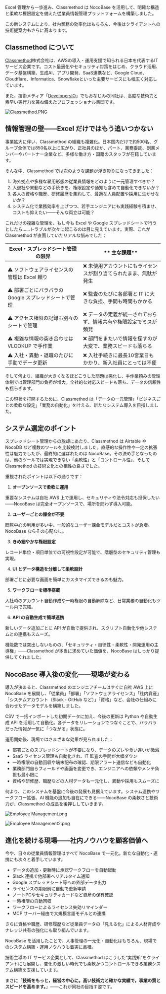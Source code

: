 Excel 管理から一歩進み、Classmethod は NocoBase を活用して、明確な構造と柔軟な権限設定を備えた従業員情報管理プラットフォームを構築しました。

この新システムにより、社内業務の効率化はもちろん、今後はクライアントへの技術提案力もさらに高まります。

## Classmethod について

[Classmethod](https://classmethod.jp/)株式会社は、AWSの導入・運用支援で知られる日本を代表するITサービス企業です。コスト最適化やセキュリティ対策をはじめ、クラウド活用、データ基盤構築、生成AI、アプリ開発、SaaS連携など、Google Cloud、Cloudflare、Informatica、Snowflakeといった主要サービスにも幅広く対応しています。

また、技術メディア「[DevelopersIO](https://dev.classmethod.jp/)」でもおなじみの同社は、高度な技術力と素早い実行力を兼ね備えたプロフェッショナル集団です。

![Classmethod.PNG](https://static-docs.nocobase.com/Classmethod-o0zgj9.PNG)

## 情報管理の壁――Excel だけではもう追いつかない

事業拡大に伴い、Classmethod の組織も複雑化。日本国内だけで約500名、グループ全体では850名以上に広がり、正社員のほか、パート、業務委託、副業メンバーやパートナー企業など、多様な働き方・国籍のスタッフが在籍しています。

そんな中、Classmethod では次のような課題が浮き彫りになってきました：

1. 海外拠点や多様な雇用形態の従業員情報をどのように一元管理すべきか？
2. 入退社や異動などの手続きを、権限設定や通知も含めて自動化できないか？
3. 各人の資格や職歴、研修履歴を集約して、最適な人員配置や採用に生かせないか？
4. システム化で業務効率を上げつつ、若手エンジニアにも実践経験を積ませ、コストも抑えたい――そんな両立は可能？

これだけの複雑な管理を、もし今も Excel や Google スプレッドシートで行うとしたら……トラブルが次々に起こるのは目に見えています。実際、これが Classmethod が直面していたリアルな悩みでした：


| **Excel・スプレッドシート管理の限界**                   | ** 主な課題**                                                   |
| ------------------------------------------------------- | ----------------------------------------------------------------- |
| ⚠️ ソフトウェアライセンスの管理は Excel 頼り          | ❌ 未使用アカウントにもライセンスが割り当てられたまま、無駄が発生 |
| ⚠️ 部署ごとにバラバラの Google スプレッドシートで管理 | ❌ 監査のたびに各部署と IT に大きな負担、手間も時間もかかる       |
| ⚠️ アクセス権限の記録も別々のシートで管理             | ❌ データの定義が統一されておらず、情報共有や権限設定でミスが頻発 |
| ⚠️ 複雑な情報の突き合わせは VLOOKUP で手作業          | ❌ 部門をまたいで情報を探すのが大変で、業務スピードも落ちる       |
| ⚠️ 入社・異動・退職のたびに手動でデータ更新           | ❌ 入社手続きに最長10営業日もかかり、新入社員にとっては不便       |

そして何より、組織が大きくなるほどこうした問題は悪化し、手作業頼みの管理体制では管理部門の負担が増大。全社的な対応スピードも落ち、データの信頼性も揺らぎます。

この現状を打開するために、Classmethod は「データの一元管理」「ビジネスごとの柔軟な設定」「業務の自動化」を叶える、新たなシステム導入を目指しました。

## システム選定のポイント

スプレッドシート管理からの脱却にあたり、Classmethod は Airtable や NocoDB など複数のツールを比較検討しました。直感的な操作性や一定の拡張性は魅力でしたが、最終的に選ばれたのは NocoBase。その決め手となったのは、他のツールでは実現できない「柔軟性」と「コントロール性」、そして Classmethod の技術文化との相性の良さでした。

重視されたポイントは以下の通りです：

1. **オープンソースで柔軟に運用**

重要なシステムは自社 AWS 上で運用し、セキュリティや法令対応も担保したい——NocoBase は完全オープンソースで、場所を問わず導入可能。

2. **ユーザーごとの課金が不要**

閲覧中心の利用が多い中、一般的なユーザー課金モデルだとコストが急増。NocoBase ならその心配なし。

3. **きめ細やかな権限設定**

レコード単位・項目単位での可視性設定が可能で、階層型のセキュリティ管理も実現。

4. **UI とデータ構造を分離して柔軟設計**

部署ごとに必要な画面を簡単にカスタマイズできるのも魅力。

5. **ワークフローを標準搭載**

入社時のアカウント自動作成や一時権限の自動解除など、日常業務の自動化もツール内で完結。

6. **API の自動生成で簡単連携**

新しいデータ追加ごとに API が自動で提供され、スクリプト自動化や他システムとの連携もスムーズ。

機能数では突出しないものの、「セキュリティ・自律性・柔軟性・開発運用の主導権」——Classmethod が本当に求めていた価値を、NocoBase はしっかり提供してくれました。

## NocoBase 導入後の変化――現場が変わる

導入が決まると、Classmethod のエンジニアチームはすぐに自社 AWS 上に NocoBase を展開し、「従業員」「部署」「ソフトウェアライセンス」「社内資産」「システムアカウント（Slack・GitHub など）」「資格」など、会社の仕組みに合わせたデータモデルを構築しました。

CSV で一括インポートした初期データに加え、今後の更新は Python や自動生成 API を活用して自動化。各データをリレーションでつなぐことで、バラバラだった情報が一気に「つながる」状態に。

運用開始後、現場ではさまざまな効果が見られました：

* 部署ごとのスプレッドシートが不要になり、データのズレや食い違いが激減
* SaaS ライセンス管理も自動化され、IT 監査の手間が大幅ダウン
* 一時権限の自動回収や端末配布の確認、期限アラート送信なども自動化
* 業務部門自らフィールドや画面を変更でき、エンジニアへの依頼やメンテ負担も最小限に
* 資格や研修歴、職歴などの人材データも一元化し、異動や採用もスムーズに

何より、このシステムを基盤に今後の発展も見据えています。システム連携やワークフロー拡張、AI 機能の追加も自在にできる——NocoBase の柔軟さと技術力が、Classmethod の成長を後押ししていきます。

![Employee Management.png](https://static-docs.nocobase.com/image_1-93c06z.png)

![Employee Management2.png](https://static-docs.nocobase.com/image_2-i5s50v.png)

## 進化を続ける現場――社内ノウハウを顧客価値へ

今や、日々の従業員情報管理はすべて NocoBase で一元化。新たな自動化・連携にも次々と着手しています。

* データの追加・更新時に承認ワークフローを自動起動
* Slack 連携で他部署へリアルタイム通知
* Google スプレッドシート等への外部データ出力
* ライセンスの期限前に自動で更新申請
* ノートPCやセキュリティカードなど資産の保有確認
* 一時権限の自動回収
* ワークフローによるライセンス失効リマインダー
* MCP サーバー経由で大規模言語モデルとの連携

さらに資格や職歴、研修履歴など従業員データの「見える化」による人材育成やナレッジ共有の強化にも取り組んでいます。

NocoBase を活用したことで、人事管理の一元化・自動化はもちろん、現場でのシステム構築・運用ノウハウも着実に蓄積。

技術主導の IT サービス企業として、Classmethod はこうした“実践知”をクライアントにも展開し、変化の激しい時代でも柔軟かつコントロールできる業務システム構築を支援しています。

まさに「**技術をもっと，経営の中心に。高い技術力と確かな実績で，事業の質とスピードを高めます。**」――これが同社の目指す姿です。
